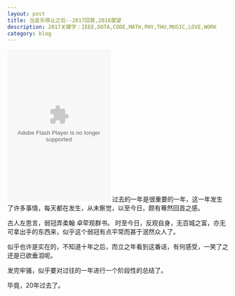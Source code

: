 ```yaml
---
layout: post
title: 当音乐停止之后--2017回首,2018展望
description: 2017关键字：IEEE,DOTA,CODE,MATH,PHY,THU,MUSIC,LOVE,WORK
category: blog
---
```


<embed src="http://www.xiami.com/widget/35780868_1772051674,89934,21452,3351090,376455,122443,21496,1776213778,1775870382,_235_346_d90000_333333_0/multiPlayer.swf" type="application/x-shockwave-flash" width="235" height="346" wmode="opaque"></embed>
过去的一年是很重要的一年，这一年发生了许多事情，每天都在发生，从未察觉，以至今日，颇有蓦然回首之感。

古人左思言，弱冠弄柔翰 卓荦观群书。
时至今日，反观自身，无百城之富，亦无可拿出手的东西来，似乎这个弱冠有点平常而甚于泯然众人了。

似乎也许是实在的，不知道十年之后，而立之年看到这番话，有何感受，一笑了之还是已欲垂泪呢。

发完牢骚，似乎要对过往的一年进行一个阶段性的总结了。

毕竟，20年过去了。

